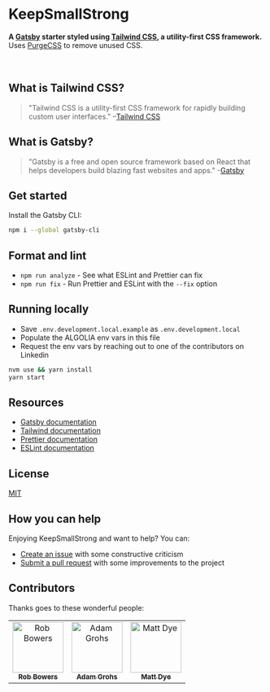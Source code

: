 # KeepSmallStrong

<div align="left">
  <strong>A <a href="https://www.gatsbyjs.org/">Gatsby</a> starter styled using <a href="https://tailwindcss.com/">Tailwind CSS</a>, a utility-first CSS framework.</strong><br />
  Uses <a href="https://www.purgecss.com/">PurgeCSS</a> to remove unused CSS.<br />
  <br />
  <br />
</div>

## What is Tailwind CSS?

> "Tailwind CSS is a utility-first CSS framework for rapidly building custom user interfaces."
> –[Tailwind CSS](https://tailwindcss.com)

## What is Gatsby?

> "Gatsby is a free and open source framework based on React that helps developers build blazing fast websites and apps." -[Gatsby](https://www.gatsbyjs.org/)

## Get started

Install the Gatsby CLI:

```sh
npm i --global gatsby-cli
```

## Format and lint

- `npm run analyze` - See what ESLint and Prettier can fix
- `npm run fix` - Run Prettier and ESLint with the `--fix` option

## Running locally

- Save `.env.development.local.example` as `.env.development.local`
- Populate the ALGOLIA env vars in this file
- Request the env vars by reaching out to one of the contributors on Linkedin

```sh
nvm use && yarn install
yarn start
```

## Resources

- [Gatsby documentation](https://www.gatsbyjs.org/docs/)
- [Tailwind documentation](https://tailwindcss.com/docs/what-is-tailwind/)
- [Prettier documentation](https://prettier.io/docs/en/index.html)
- [ESLint documentation](https://eslint.org/docs/user-guide/configuring)

## License

[MIT](https://github.com/saveasmallbusiness/website-org/blob/master/LICENSE.md)

## How you can help

Enjoying KeepSmallStrong and want to help? You can:

- [Create an issue](https://github.com/saveasmallbusiness/website-org/issues/new) with some constructive criticism
- [Submit a pull request](https://github.com/saveasmallbusiness/website-org/compare) with some improvements to the project

## Contributors

Thanks goes to these wonderful people:

<!-- ALL-CONTRIBUTORS-LIST:START - Do not remove or modify this section -->
<!-- prettier-ignore -->
<table>
  <tr>
    <td align="center"><a href="https://www.linkedin.com/in/rob-bowers-72516422"><img src="https://avatars0.githubusercontent.com/u/5825956?v=4" width="100px;" alt="Rob Bowers"/><br /><sub><b>Rob Bowers</b></sub></a></td>
    <td align="center"><a href="https://www.linkedin.com/in/adamgrohs"><img src="https://avatars2.githubusercontent.com/u/160647?v=4" width="100px;" alt="Adam Grohs"/><br /><sub><b>Adam Grohs</b></sub></a></td>
    <td align="center"><a href="https://www.linkedin.com/in/matthew-dye-5758b131"><img src="https://avatars0.githubusercontent.com/u/3837462?v=4" width="100px;" alt="Matt Dye"/><br /><sub><b>Matt Dye</b></sub></a></td>
  </tr>
</table>

<!-- ALL-CONTRIBUTORS-LIST:END -->